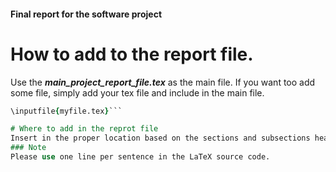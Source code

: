 #### Final report for the software project

# How to add to the report file.
  Use the _**main_project_report_file.tex**_ as the main file. If you want too add some file, simply add your tex file and include in the main file.
  ```for example:
  \inputfile{myfile.tex}```

# Where to add in the reprot file
  Insert in the proper location based on the sections and subsections heading of the main file. If your file is related to the acoustic model than it should be included under the section **Acoustic model** in the _**main_project_report_file.tex**_.
### Note
Please use one line per sentence in the LaTeX source code.
